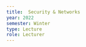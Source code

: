 ```yaml
---
title:  Security & Networks
year: 2022
semester: Winter
type: Lecture
role: Lecturer
---
```

